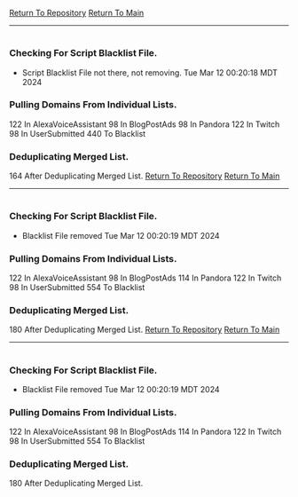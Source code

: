 [Return To Repository](https://github.com/DigitalWarrior/piholeparser/)
[Return To Main](https://github.com/DigitalWarrior/piholeparser/blob/master/RecentRunLogs/Mainlog.md)
____________________________________
# 
### Checking For Script Blacklist File.
* Script Blacklist File not there, not removing. Tue Mar 12 00:20:18 MDT 2024
### Pulling Domains From Individual Lists.
122 In AlexaVoiceAssistant
98 In BlogPostAds
98 In Pandora
122 In Twitch
98 In UserSubmitted
440 To Blacklist
### Deduplicating Merged List.
164 After Deduplicating Merged List.
[Return To Repository](https://github.com/DigitalWarrior/piholeparser/)
[Return To Main](https://github.com/DigitalWarrior/piholeparser/blob/master/RecentRunLogs/Mainlog.md)
____________________________________
# 
### Checking For Script Blacklist File.
* Blacklist File removed Tue Mar 12 00:20:19 MDT 2024
### Pulling Domains From Individual Lists.
122 In AlexaVoiceAssistant
98 In BlogPostAds
114 In Pandora
122 In Twitch
98 In UserSubmitted
554 To Blacklist
### Deduplicating Merged List.
180 After Deduplicating Merged List.
[Return To Repository](https://github.com/DigitalWarrior/piholeparser/)
[Return To Main](https://github.com/DigitalWarrior/piholeparser/blob/master/RecentRunLogs/Mainlog.md)
____________________________________
# 
### Checking For Script Blacklist File.
* Blacklist File removed Tue Mar 12 00:20:19 MDT 2024
### Pulling Domains From Individual Lists.
122 In AlexaVoiceAssistant
98 In BlogPostAds
114 In Pandora
122 In Twitch
98 In UserSubmitted
554 To Blacklist
### Deduplicating Merged List.
180 After Deduplicating Merged List.
